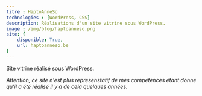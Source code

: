 ```yaml
---
titre : HaptoAnneSo
technologies : [WordPress, CSS]
description: Réalisations d'un site vitrine sous WordPress.
image : /img/blog/haptoanneso.png
site: {
    disponible: True,
    url: haptoanneso.be
}
---
```


Site vitrine réalisé sous WordPress.

*Attention, ce site n'est plus représenstatif de mes compétences étant donné qu'il a été réalisé il y a de cela quelques années.*